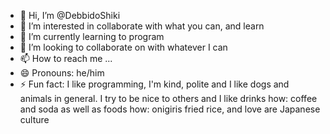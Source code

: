 - 👋 Hi, I’m @DebbidoShiki 
- 👀 I’m interested in collaborate with what you can, and learn
- 🌱 I’m currently learning to program
- 💞️ I’m looking to collaborate on  with whatever I can
- 📫 How to reach me ...
- 😄 Pronouns: he/him
- ⚡ Fun fact: I like programming, I'm kind, polite and I like dogs and animals in general. I try to be nice to others and I like drinks how: coffee and soda as well as foods how: onigiris fried rice, and love are Japanese culture

<!---
DebbidoShiki/DebbidoShiki is a ✨ special ✨ repository because its `README.md` (this file) appears on your GitHub profile.
You can click the Preview link to take a look at your changes.
--->
